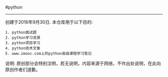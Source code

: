 #python

---

创建于2016年9月30日.
本仓库用于以下目的: 
```
1. python面试题
2. python学习资源
3. python项目学习
4. python技术文章
5. www.imooc.com上的python高级课程学习笔记

```

说明: 
原创部分会特别注明，若无说明，内容来源于网络，不作出处说明，在此向原创作者们道歉。
